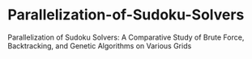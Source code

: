 # Parallelization-of-Sudoku-Solvers
Parallelization of Sudoku Solvers: A Comparative Study of Brute Force, Backtracking, and Genetic Algorithms on Various Grids
